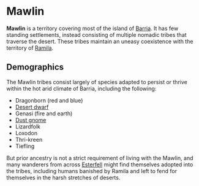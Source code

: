 # Mawlin

**Mawlin** is a territory covering most of the island of [Barria](../../mote/esterfell/barria). It has few standing settlements, instead consisting of multiple nomadic tribes that traverse the desert. These tribes maintain an uneasy coexistence with the territory of [Ramila](../ramila).

## Demographics

The Mawlin tribes consist largely of species adapted to persist or thrive within the hot arid climate of Barria, including the following:

- Dragonborn (red and blue)
- [Desert dwarf](../../species/dwarf#desert-dwarf)
- Genasi (fire and earth)
- [Dust gnome](../../species/gnome#dust-gnome)
- Lizardfolk
- Loxodon
- Thri-kreen
- Tiefling

But prior ancestry is not a strict requirement of living with the Mawlin, and many wanderers from across [Esterfell](../../mote/esterfell) might find themselves adopted into the tribes, including humans banished by Ramila and left to fend for themselves in the harsh stretches of deserts.
